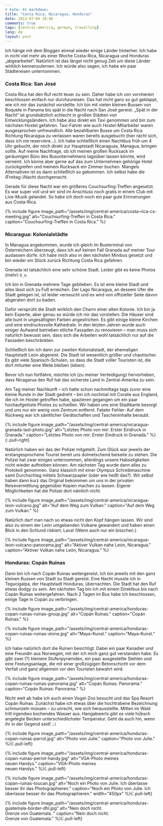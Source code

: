 ```yaml
---
# kate: hl markdown;
title: "Costa Rica, Nicaragua, Honduras"
date: 2013-07-04 18:48
comments: true
tags: [central-america, german, travelling]
lang: de
layout: post
---
```


Ich hänge mit dem Bloggen einmal wieder einige Länder hinterher. Ich habe in nicht
viel mehr als einer Woche Costa-Rica, Nicaragua und Honduras „abgearbeitet“.
Natürlich ist das längst nicht genug Zeit um diese Länder wirklich kennenzulernen.
Ich würde also sagen, ich habe ein paar Städtereisen unternommen.

<!-- more -->

### Costa Rica: San José

Costa Rica hat den Ruf recht teuer zu sein. Daher habe ich von vornherein
beschlossen einfach nur durchzureisen. Das hat nicht ganz so gut geklappt, wie
ich mir das zunächst vorstellte. Ich bin mit vielen kleinen Bussen von Boquete
in Panama bis spät in die Nacht nach San José gereist. „Spät in der Nacht“ ist
grundsätzlich schlecht in großen Städten von Entwicklungsländern. Ich habe also
direkt ein Taxi genommen und bin zum nächsten Hostel gefahren. Taxi-Fahrer wie
auch Hostel-Mitarbeiter waren ausgesprochen unfreundlich. Alle bezahlbaren Busse
um Costa Rica Richtung Nicaragua zu verlassen waren bereits ausgebucht (hier rächt
sich, dass ich nie reserviere…). Ich habe schließlich einen Nachtbus früh um 4 Uhr
gebucht, der mich direkt zur Hauptstadt Nicaraguas, Managua, bringen sollte.
Auf meine Nachfrage, ob ich meinen großen Rucksack im geräumigen Büro des Busunternehmens
tagsüber lassen könnte, wird verneint. Ich könne aber gerne auf das zum Unternehmen
gehörige Hotel zurückgreifen und meinem Rucksack ein Zimmer buchen. Mangels Alternativen
ist es dann schließlich so gekommen. Ich selbst habe die (Freitag-)Nacht durchgemacht.

Gerade für diese Nacht war ein größeres Couchsurfing-Treffen angesetzt. Es war
super voll und wir sind im Anschluss noch gratis in einem Club mit Live-Musik
gelandet. So habe ich doch noch ein paar gute Erinnerungen aus Costa-Rica.

{% include figure image_path="/assets/img/central-america/costa-rica-cs-meeting.jpg" alt="Couchsurfing-Treffen in Costa Rica." caption="Couchsurfing-Treffen in Costa Rica." %}

### Nicaragua: Kolonialstädte

In Managua angekommen, wurde ich gleich im Busterminal von Österreichern überzeugt,
dass ich auf keinen Fall Granada auf meiner Tour auslassen dürfe. Ich habe mich also
in den nächsten Minibus gesetzt und bin wieder ein Stück zurück Richtung Costa Rica
gefahren.

Grenada ist tatsächlich eine sehr schöne Stadt. Leider gibt es keine Photos (mehr)
`O_o`.

Ich bin in Grenada mehrere Tage geblieben. Es ist eine kleine Stadt und alles
lässt sich zu Fuß erreichen. Der Lago Nicaragua, an dessem Ufer die Stadt gelegen ist,
ist leider verseucht und es wird von offizieller Seite davon abgeraten dort zu baden.

Dafür versprüht die Stadt wirklich den Charm einer alten Kolonie. Ich bin ja kein
Experte, aber genau so würde ich mir das vorstellen: Die Häuser sind alle bunt in
ungesättigten Farben angestrichen. Es gibt einige kleine Kirchen und eine eindrucksvolle
Kathedrale. In den letzten Jahren wurde auch einiger Aufwand betrieben etliche Fassaden
zu renovieren – man muss sich natürlich bewusst sein, dass sich die Arbeiten wohl
tatsächlich nur auf die Fassaden beschränkten.

Schließlich bin ich dann zur zweiten Kolonialstadt, der ehemaligen Hauptstadt León
abgereist. Die Stadt ist wesentlich größer und chaotischer. Es gibt viele Spanisch-Schulen,
so dass die Stadt voller Touristen ist, die dort mitunter eine Weile bleiben (leben).

Bevor ich nun fortfahre, möchte ich (zu meiner Verteidigung) hervorheben, dass
Nicagarua den Ruf hat das sicherste Land in Zentral-Amerika zu sein.

Am Tag meiner Nachkunft – ich hatte schon nachmittags tags zuvor eine kleine Runde
in der Stadt gedreht – bin ich nochmal mit Coralie aus England, die ich im Hostel
getroffen habe, spazieren gegangen um ein paar hochaufgelöste Photos zu schießen.
Wir haben uns eine Stadtkarte besorgt und uns nur ein wenig vom Zentrum entfernt.
Fataler Fehler: Auf dem Rückweg war ich sämtlicher Gerätschaften und Tascheninhalte
beraubt.

{% include figure image_path="/assets/img/central-america/nicaragua-granada-last-photo.jpg" alt="Letztes Photo von mir: Erster Eindruck in Granada." caption="Letztes Photo von mir: Erster Eindruck in Granada." %}{:.pull-right}

Natürlich haben wir das der Polizei mitgeteilt. Zum Glück war jeweils der erstangesprochene
Tourist bereit uns dolmetschend beiseite zu stehen. Die Polizei hat zwar einiges
unternommen, allerdings unsere Habseligkeiten nicht wieder auftreiben können.
Am nächsten Tag wurde dann alles zu Protokoll genommen. Ganz klassich mit einer
Olympus Schreibmaschine samt Durchschlag mittels Schwarzpapier (oder wie heißt das?).
Wir selbst haben dann kurz das Original bekommen um uns in der privaten
Reisevermittlung gegenüber Kopien machen zu lassen. Eigene Möglichkeiten hat die
Polizei dort nämlich nicht.

{% include figure image_path="/assets/img/central-america/nicaragua-leon-vulcano.jpg" alt="Auf dem Weg zum Vulkan." caption="Auf dem Weg zum Vulkan." %}

Natürlich darf man nach so etwas nicht den Kopf hängen lassen. Wir sind also
zu einem der León umgebenden Vulkane gewandert und haben einen Blick in den
Schlund riskiert: Lava! (Wenn auch nur ein bisschen.)

{% include figure image_path="/assets/img/central-america/nicaragua-leon-vulcano-panorama.jpg" alt="Aktiver Vulkan nahe León, Nicaragua." caption="Aktiver Vulkan nahe León, Nicaragua." %}

### Honduras: Copán Ruinas

Dann bin ich nach Copán Ruinas weitergereist. Ich bin jeweils mit den ganz kleinen
Bussen von Stadt zu Stadt gereist. Eine Nacht musste ich in Tegucigalpa, der
Hauptstadt Honduras, übernachten. Die Stadt hat den Ruf etwas dodgy zu sein. Am
nächsten Tag bin ich mit einem Direktbus bis nach Copán Ruinas weitergefahren.
Nach 2 Tagen im Bus habe ich beschlossen, einige Tage in Copán zu verbringen.

{% include figure image_path="/assets/img/central-america/honduras-copan-ruinas-ruinas-group.jpg" alt="Copán Ruinas." caption="Copán Ruinas." %}

{% include figure image_path="/assets/img/central-america/honduras-copan-ruinas-ruinas-stone.jpg" alt="Maya-Kunst." caption="Maya-Kunst." %}

Ich habe natürlich dort die Ruinen besichtigt. Dabei ein paar Kanadier und eine
Freundin aus Norwegen, mit der ich mich ganz gut verstanden habe. Es gibt zwei (?)
kleinere Stufenpyramiden, ein paar ausgestellte Stehlen und eine Festungsanlage,
die mit einer großzügigen Betonschicht vor dem Verfall und ganz allgemein vor den
Touristen bewahrt wird.

{% include figure image_path="/assets/img/central-america/honduras-copan-ruinas-ruinas-panorama.jpg" alt="Copán Ruinas: Panorama." caption="Copán Ruinas: Panorama." %}

Nicht weit ab habe ich auch einen Vogel-Zoo besucht und das Spa Resort Copán Ruinas.
Zunächst habe ich etwas über die hochtrabene Bezeichnung schmunzeln müssen –
zu unrecht, wie sich herausstellte. Mitten im Wald tritt irgendwo kochendes Wasser
aus. Hangabwerts gibt es viele hübsch angelegte Becken unterschiedlichster Temperatur.
Geht da auch hin, wenn ihr in der Gegend seid! `;)`

{% include figure image_path="/assets/img/central-america/honduras-copan-ruinas-parrot.jpg" alt="Photo von Julie." caption="Photo von Julie." %}{:.pull-left}

{% include figure image_path="/assets/img/central-america/honduras-copan-ruinas-perrot-handy.jpg" alt="VGA-Photo meines <br> neuen Handys." caption="VGA-Photo meines <br> neuen Handys." %}{:.pull-left}

{% include figure image_path="/assets/img/central-america/honduras-copan-ruinas-toucan.jpg" alt="Noch ein Photo von Julie. Ich überlasse besser ihr das Photographieren." caption="Noch ein Photo von Julie. Ich überlasse besser ihr das Photographieren." width="450px" %}{:.pull-left}

{% include figure image_path="/assets/img/central-america/honduras-guatemala-border-dhl.jpg" alt="Nein doch nicht. <br> Grenze von Guatemala. " caption="Nein doch nicht. <br> Grenze von Guatemala." %}{:.pull-left}
